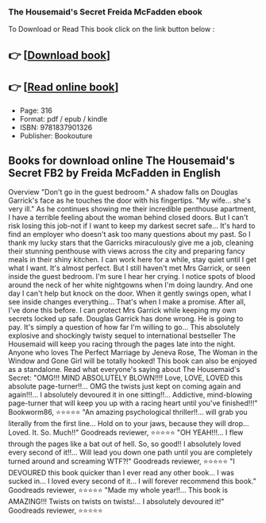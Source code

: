 ### The Housemaid's Secret Freida McFadden ebook

To Download or Read This book click on the link button below :

## 👉  [**[Download book](http://get-pdfs.com/download.php?group=book&from=github.com&id=669906&lnk=1081 "Download book")**]

## 👉  [**[Read online book](http://get-pdfs.com/download.php?group=book&from=github.com&id=669906&lnk=1081 "Read online book")**]


* Page: 316
* Format: pdf / epub / kindle
* ISBN: 9781837901326
* Publisher: Bookouture



## Books for download online The Housemaid's Secret FB2 by Freida McFadden in English


Overview
&quot;Don&#039;t go in the guest bedroom.&quot; A shadow falls on Douglas Garrick&#039;s face as he touches the door with his fingertips. &quot;My wife... she&#039;s very ill.&quot; As he continues showing me their incredible penthouse apartment, I have a terrible feeling about the woman behind closed doors. But I can&#039;t risk losing this job-not if I want to keep my darkest secret safe... It&#039;s hard to find an employer who doesn&#039;t ask too many questions about my past. So I thank my lucky stars that the Garricks miraculously give me a job, cleaning their stunning penthouse with views across the city and preparing fancy meals in their shiny kitchen. I can work here for a while, stay quiet until I get what I want. It&#039;s almost perfect. But I still haven&#039;t met Mrs Garrick, or seen inside the guest bedroom. I&#039;m sure I hear her crying. I notice spots of blood around the neck of her white nightgowns when I&#039;m doing laundry. And one day I can&#039;t help but knock on the door. When it gently swings open, what I see inside changes everything... That&#039;s when I make a promise. After all, I&#039;ve done this before. I can protect Mrs Garrick while keeping my own secrets locked up safe. Douglas Garrick has done wrong. He is going to pay. It&#039;s simply a question of how far I&#039;m willing to go... This absolutely explosive and shockingly twisty sequel to international bestseller The Housemaid will keep you racing through the pages late into the night. Anyone who loves The Perfect Marriage by Jeneva Rose, The Woman in the Window and Gone Girl will be totally hooked! This book can also be enjoyed as a standalone. Read what everyone&#039;s saying about The Housemaid&#039;s Secret: &quot;OMG!!! MIND ABSOLUTELY BLOWN!!!! Love, LOVE, LOVED this absolute page-turner!!... OMG the twists just kept on coming again and again!!!... I absolutely devoured it in one sitting!!... Addictive, mind-blowing page-turner that will keep you up with a racing heart until you&#039;ve finished!!!&quot; Bookworm86, ⭐⭐⭐⭐⭐ &quot;An amazing psychological thriller!!... will grab you literally from the first line... Hold on to your jaws, because they will drop... Loved. It. So. Much!!&quot; Goodreads reviewer, ⭐⭐⭐⭐⭐ &quot;OH YEAH!!!... I flew through the pages like a bat out of hell. So, so good!! I absolutely loved every second of it!!... Will lead you down one path until you are completely turned around and screaming WTF?!&quot; Goodreads reviewer, ⭐⭐⭐⭐⭐ &quot;I DEVOURED this book quicker than I ever read any other book... I was sucked in... I loved every second of it... I will forever recommend this book.&quot; Goodreads reviewer, ⭐⭐⭐⭐⭐ &quot;Made my whole year!!... This book is AMAZING!!! Twists on twists on twists!... I absolutely devoured it!&quot; Goodreads reviewer, ⭐⭐⭐⭐⭐



